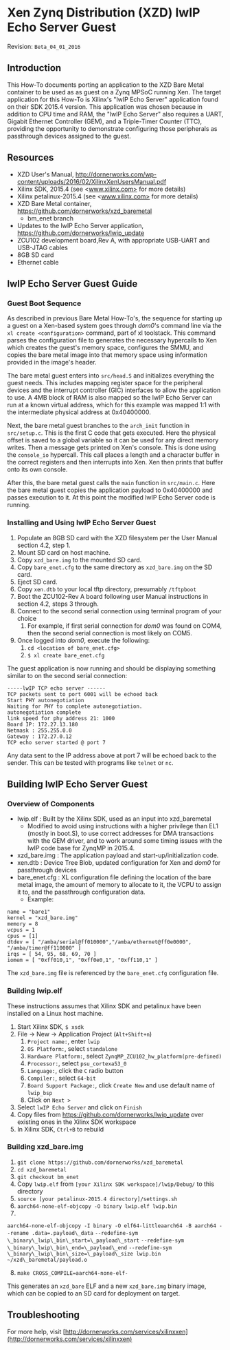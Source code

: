 # Xen Zynq Distribution (XZD) lwIP Echo Server Guest 

Revision: `Beta_04_01_2016`

## Introduction 
This How-To documents porting an application to the XZD Bare Metal container to be used as as guest on a Zynq MPSoC running Xen. The target application for this How-To is Xilinx's "lwIP Echo Server" application found on their SDK 2015.4 version. This application was chosen because in addition to CPU time and RAM, the "lwIP Echo Server" also requires a UART, Gigabit Ethernet Controller (GEM), and a Triple-Timer Counter (TTC), providing the opportunity to demonstrate configuring those peripherals as passthrough devices assigned to the guest.

## Resources 
- XZD User's Manual, <http://dornerworks.com/wp-content/uploads/2016/02/XilinxXenUsersManual.pdf>
- Xilinx SDK, 2015.4 (see <www.xilinx.com> for more details)
- Xilinx petalinux-2015.4 (see <www.xilinx.com>  for more details)
- XZD Bare Metal container, <https://github.com/dornerworks/xzd_baremetal>
	- bm_enet branch
- Updates to the lwIP Echo Server application, <https://github.com/dornerworks/lwip_update>
- ZCU102 development board,Rev A, with appropriate USB-UART and USB-JTAG cables
- 8GB SD card
- Ethernet cable

## lwIP Echo Server Guest Guide

### Guest Boot Sequence
As described in previous Bare Metal How-To's, the sequence for starting up a guest on a Xen-based system goes through _dom0_'s command line via the `xl create <configuration>` command, part of xl toolstack. This command parses the configuration file to generates the necessary hypercalls to Xen which creates the guest's memory space, configures the SMMU, and copies the bare metal image into that memory space using information provided in the image's header.

The bare metal guest enters into `src/head.S` and initializes everything the guest needs. This includes mapping register space for the peripheral devices and the interrupt controller (GIC) interfaces to allow the application to use. A 4MB block of RAM is also mapped so the lwIP Echo Server can run at a known virtual address, which for this example was mapped 1:1 with the intermediate physical address at 0x40400000.

Next, the bare metal guest branches to the `arch_init` function in `src/setup.c`. This is the first C code that gets executed. Here the physical offset is saved to a global variable so it can be used for any direct memory writes. Then a message gets printed on Xen's console. This is done using the `console_io` hypercall. This call places a length and a character buffer in the correct registers and then interrupts into Xen. Xen then prints that buffer onto its own console. 

After this, the bare metal guest calls the `main` function in `src/main.c`. Here the bare metal guest copies the application payload to 0x40400000 and passes execution to it. At this point the modified lwIP Echo Server code is running.


### Installing and Using lwIP Echo Server Guest
1. Populate an 8GB SD card with the XZD filesystem per the User Manual section 4.2, step 1.
1. Mount SD card on host machine.
1. Copy `xzd_bare.img` to the mounted SD card. 
1. Copy `bare_enet.cfg` to the same directory as `xzd_bare.img` on the SD card.
1. Eject SD card.
1. Copy `xen.dtb` to your local tftp directory, presumably `/tftpboot`
1. Boot the ZCU102-Rev A board following user Manual instructions in section 4.2, steps 3 through.
1. Connect to the second serial connection using terminal program of your choice
	1. For example, if first serial connection for _dom0_ was found on COM4, then the second serial connection is most likely on COM5.		
1. Once logged into _dom0_, execute the following:
	1. `cd <location of bare_enet.cfg>`
	1. `$ xl create bare_enet.cfg`

The guest application is now running and should be displaying something similar to on the second serial connection:

    -----lwIP TCP echo server ------
    TCP packets sent to port 6001 will be echoed back
    Start PHY autonegotiation
    Waiting for PHY to complete autonegotiation.
    autonegotiation complete
    link speed for phy address 21: 1000
    Board IP: 172.27.13.180
    Netmask : 255.255.0.0
    Gateway : 172.27.0.12
    TCP echo server started @ port 7

Any data sent to the IP address above at port 7 will be echoed back to the sender. This can be tested with programs like `telnet` or `nc`.


## Building lwIP Echo Server Guest

### Overview of Components
- lwip.elf : Built by the Xilinx SDK, used as an input into xzd_baremetal
	- Modified to avoid using instructions with a higher privilege than EL1 (mostly in boot.S),  to use correct addresses for DMA transactions with the GEM driver, and to work around some timing issues with the lwIP code base for ZynqMP in 2015.4.
- xzd_bare.img : The application payload and start-up/initialization code. 
- xen.dtb : Device Tree Blob, updated configuration for Xen and _dom0_ for passthrough devices
- bare_enet.cfg : XL configuration file defining the location of the bare metal image, the amount of memory to allocate to it, the VCPU to assign it to, and the passthrough configuration data.
  - Example: 
```
name = "bare1"
kernel = "xzd_bare.img"
memory = 8
vcpus = 1
cpus = [1]
dtdev = [ "/amba/serial@ff010000","/amba/ethernet@ff0e0000", "/amba/timer@ff110000" ]
irqs = [ 54, 95, 68, 69, 70 ]
iomem = [ "0xff010,1", "0xff0e0,1", "0xff110,1" ]
```

The `xzd_bare.img` file is referenced by the `bare_enet.cfg` configuration file. 

### Building lwip.elf
These instructions assumes that Xilinx SDK and petalinux have been installed on a Linux host machine.

1. Start Xilinx SDK, `$ xsdk`
2. File -> New -> Application Project (`Alt+Shift+n`)
	1. `Project name:`, enter `lwip`
	2. `OS Platform:`, select `standalone`
	3. `Hardware Platform:`, select `ZynqMP_ZCU102_hw_platform(pre-defined)`
	4. `Processor:`, select `psu_cortexa53_0`
	5. `Language:`, click the `C` radio button
	6. `Compiler:`, select `64-bit`
	7. `Board Support Package:`, click `Create New` and use default name of `lwip_bsp`
	8. Click on `Next >`
3. Select `lwIP Echo Server` and click on `Finish`
4. Copy files from https://github.com/dornerworks/lwip_update over existing ones in the Xilinx SDK workspace
5. In Xilinx SDK, `Ctrl+B` to rebuild

### Building xzd_bare.img
1. `git clone https://github.com/dornerworks/xzd_baremetal`
2. `cd xzd_baremetal`
3. `git checkout bm_enet`
4. Copy `lwip.elf` from `[your Xilinx SDK workspace]/lwip/Debug/` to this directory
5. `source [your petalinux-2015.4 directory]/settings.sh`
6. `aarch64-none-elf-objcopy -O binary lwip.elf lwip.bin`
7. 
`aarch64-none-elf-objcopy -I binary -O elf64-littleaarch64 -B aarch64 --rename .data=.payload\_data`
`--redefine-sym \_binary\_lwip\_bin\_start=\_payload\_start`
`--redefine-sym \_binary\_lwip\_bin\_end=\_payload\_end`
`--redefine-sym \_binary\_lwip\_bin\_size=\_payload\_size lwip.bin ~/xzd\_baremetal/payload.o`

8. `make CROSS_COMPILE=aarch64-none-elf-`

This generates an `xzd_bare` ELF and a new `xzd_bare.img` binary image, which can be copied  to an SD card for deployment on target.

####

## Troubleshooting

For more help, visit [http://dornerworks.com/services/xilinxxen](http://dornerworks.com/services/xilinxxen)